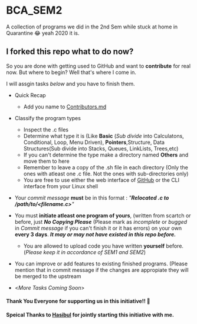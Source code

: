# BCA_SEM2
A  collection of programs we did in the 2nd Sem while stuck at home in Quarantine :joy: yeah 2020 it is.

## I forked this repo what to do now?
So you are done with getting used to GitHub and want to **contribute** for real now. But where to begin? Well that's where I come in.

I will assgin tasks *below* and you have to finish them.

- Quick Recap
  - Add you name to [Contributors.md](Contributors.md)
- Classify the program types
  - Inspect the .c files
  - Determine what type it is (Like **Basic** (*Sub divide* into Calculatons, Conditional, Loop, Menu Driven), **Pointers**,Structure, Data Structures(Sub divide into Stacks, Queues, LinkLists, Trees,etc)
  - If you can't determine the type make a directory named **Others** and move them to here 
  - Remember to leave a copy of the .sh file in each directory (Only the ones with atleast one .c file. Not the ones with sub-directories only)
  - You are free to use either the web interface of [GitHub](https://github.com) or the CLI interface from your Linux shell
 - Your *commit message* **must** be in this format : _"**Relocated <filename>.c to /path/to/<filename.c>**"_

- You must **initiate atleast one program of yours**, (written from scartch or before, just _**No Copying Please**_ (Please mark as *incomplete* or *bugged* in *Commit message* if you can't finish it or it has errors) on your own **every 3 days**. _**It may or may not have existed in this repo before.**_
  - You are allowed to upload code you have written **yourself** before. (*Please keep it in accordance of SEM1 and SEM2*)
- You can improve or add features to existing finished programs. (Please mention that in commit message if the changes are appropiate they will be merged to the upstream
- <*More Tasks Coming Soon*>


#### Thank You Everyone for supporting us in this initiative!! :sparkling_heart:

#### Speical Thanks to [Hasibul](https://github.com/starhasibul) for jointly starting this initiative with me.
